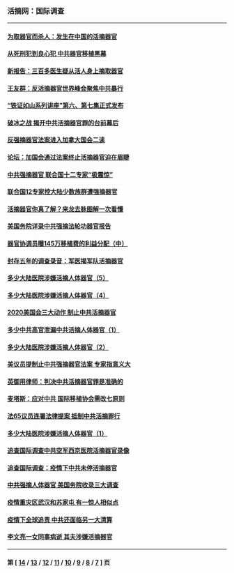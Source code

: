### 活摘网：国际调查
---
#### [为取器官而杀人：发生在中国的活摘器官](../../pages/nf5947/n13794731.md?08070430) 
#### [从死刑犯到良心犯 中共器官移植黑幕](../../pages/nf5947/n13764669.md?08070430) 
#### [新报告：三百多医生疑从活人身上摘取器官](../../pages/nf5947/n13703044.md?08070430) 
#### [王友群：反活摘器官世界峰会聚焦中共暴行](../../pages/nf5947/n13250738.md?08070430) 
#### [“铁证如山系列讲座”第六、第七集正式发布](../../pages/nf5947/n13106287.md?08070430) 
#### [破冰之战 揭开中共活摘器官罪的台前幕后](../../pages/nf5947/n13082457.md?08070430) 
#### [反强摘器官法案进入加拿大国会二读](../../pages/nf5947/n13033450.md?08070430) 
#### [论坛：加国会通过法案终止活摘器官迫在眉睫](../../pages/nf5947/n13029839.md?08070430) 
#### [中共强摘器官 联合国十二专家“极震惊”](../../pages/nf5947/n13024313.md?08070430) 
#### [联合国12专家控大陆少数族群遭强摘器官](../../pages/nf5947/n13023877.md?08070430) 
#### [活摘器官你真了解？来龙去脉图解一次看懂](../../pages/nf5947/n13013820.md?08070430) 
#### [美国务院详录中共强摘法轮功器官报告](../../pages/nf5947/n12944519.md?08070430) 
#### [器官协调员曝145万移植费的利益分配（中）](../../pages/nf5947/n12894547.md?08070430) 
#### [封存五年的调查录音：军医揭军队活摘器官](../../pages/nf5947/n12798692.md?08070430) 
#### [多少大陆医院涉嫌活摘人体器官（5）](../../pages/nf5947/n12768383.md?08070430) 
#### [多少大陆医院涉嫌活摘人体器官（4）](../../pages/nf5947/n12664434.md?08070430) 
#### [2020美国会三大动作 制止中共活摘器官](../../pages/nf5947/n12682004.md?08070430) 
#### [多少中共高官泄漏中共活摘人体器官（1）](../../pages/nf5947/n12671234.md?08070430) 
#### [多少大陆医院涉嫌活摘人体器官（2）](../../pages/nf5947/n12655589.md?08070430) 
#### [美议员提制止中共强摘器官法案 专家指意义大](../../pages/nf5947/n12630561.md?08070430) 
#### [英御用律师：判决中共活摘器官罪是准确的](../../pages/nf5947/n12580740.md?08070430) 
#### [麦塔斯：应对中共 国际移植协会需改七原则](../../pages/nf5947/n12514711.md?08070430) 
#### [法65议员连署法律提案 抵制中共活摘罪行](../../pages/nf5947/n12437047.md?08070430) 
#### [多少大陆医院涉嫌活摘人体器官（1）](../../pages/nf5947/n12414284.md?08070430) 
#### [追查国际调查中共空军西京医院活摘器官录像](../../pages/nf5947/n12348837.md?08070430) 
#### [追查国际调查：疫情下中共未停活摘器官](../../pages/nf5947/n12273415.md?08070430) 
#### [中共强摘人体器官 美国务院收录三大调查](../../pages/nf5947/n12181488.md?08070430) 
#### [疫情重灾区武汉和苏家屯 有一惊人相似点](../../pages/nf5947/n12150824.md?08070430) 
#### [疫情下全球追责 中共还面临另一大清算](../../pages/nf5947/n12070397.md?08070430) 
#### [李文亮一女同事病逝 其夫涉嫌活摘器官](../../pages/nf5947/n11957882.md?08070430) 

---
#### 第 [ [14](./14.md?08070430) / [13](./13.md?08070430) / [12](./12.md?08070430) / [11](./11.md?08070430) / [10](./10.md?08070430) / [9](./9.md?08070430) / [8](./8.md?08070430) / [7](./7.md?08070430) ] 页
